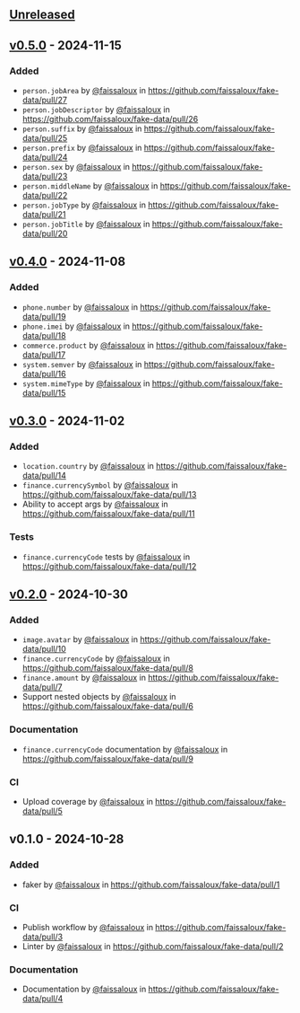## [Unreleased](https://github.com/faissaloux/fake-data/compare/v0.5.0...main)

## [v0.5.0](https://github.com/faissaloux/fake-data/compare/v0.4.0...v0.5.0) - 2024-11-15
### Added
- `person.jobArea` by [@faissaloux](https://github.com/faissaloux) in https://github.com/faissaloux/fake-data/pull/27
- `person.jobDescriptor` by [@faissaloux](https://github.com/faissaloux) in https://github.com/faissaloux/fake-data/pull/26
- `person.suffix` by [@faissaloux](https://github.com/faissaloux) in https://github.com/faissaloux/fake-data/pull/25
- `person.prefix` by [@faissaloux](https://github.com/faissaloux) in https://github.com/faissaloux/fake-data/pull/24
- `person.sex` by [@faissaloux](https://github.com/faissaloux) in https://github.com/faissaloux/fake-data/pull/23
- `person.middleName` by [@faissaloux](https://github.com/faissaloux) in https://github.com/faissaloux/fake-data/pull/22
- `person.jobType` by [@faissaloux](https://github.com/faissaloux) in https://github.com/faissaloux/fake-data/pull/21
- `person.jobTitle` by [@faissaloux](https://github.com/faissaloux) in https://github.com/faissaloux/fake-data/pull/20

## [v0.4.0](https://github.com/faissaloux/fake-data/compare/v0.3.0...v0.4.0) - 2024-11-08
### Added
- `phone.number` by [@faissaloux](https://github.com/faissaloux) in https://github.com/faissaloux/fake-data/pull/19
- `phone.imei` by [@faissaloux](https://github.com/faissaloux) in https://github.com/faissaloux/fake-data/pull/18
- `commerce.product` by [@faissaloux](https://github.com/faissaloux) in https://github.com/faissaloux/fake-data/pull/17
- `system.semver` by [@faissaloux](https://github.com/faissaloux) in https://github.com/faissaloux/fake-data/pull/16
- `system.mimeType` by [@faissaloux](https://github.com/faissaloux) in https://github.com/faissaloux/fake-data/pull/15

## [v0.3.0](https://github.com/faissaloux/fake-data/compare/v0.2.0...v0.3.0) - 2024-11-02
### Added
- `location.country` by [@faissaloux](https://github.com/faissaloux) in https://github.com/faissaloux/fake-data/pull/14
- `finance.currencySymbol` by [@faissaloux](https://github.com/faissaloux) in https://github.com/faissaloux/fake-data/pull/13
- Ability to accept args by [@faissaloux](https://github.com/faissaloux) in https://github.com/faissaloux/fake-data/pull/11

### Tests
- `finance.currencyCode` tests by [@faissaloux](https://github.com/faissaloux) in https://github.com/faissaloux/fake-data/pull/12

## [v0.2.0](https://github.com/faissaloux/fake-data/compare/v0.1.0...v0.2.0) - 2024-10-30
### Added
- `image.avatar` by [@faissaloux](https://github.com/faissaloux) in https://github.com/faissaloux/fake-data/pull/10
- `finance.currencyCode` by [@faissaloux](https://github.com/faissaloux) in https://github.com/faissaloux/fake-data/pull/8
- `finance.amount` by [@faissaloux](https://github.com/faissaloux) in https://github.com/faissaloux/fake-data/pull/7
- Support nested objects by [@faissaloux](https://github.com/faissaloux) in https://github.com/faissaloux/fake-data/pull/6

### Documentation
- `finance.currencyCode` documentation by [@faissaloux](https://github.com/faissaloux) in https://github.com/faissaloux/fake-data/pull/9

### CI
- Upload coverage by [@faissaloux](https://github.com/faissaloux) in https://github.com/faissaloux/fake-data/pull/5

## v0.1.0 - 2024-10-28
### Added
- faker by [@faissaloux](https://github.com/faissaloux) in https://github.com/faissaloux/fake-data/pull/1

### CI
- Publish workflow by [@faissaloux](https://github.com/faissaloux) in https://github.com/faissaloux/fake-data/pull/3
- Linter by [@faissaloux](https://github.com/faissaloux) in https://github.com/faissaloux/fake-data/pull/2

### Documentation
- Documentation by [@faissaloux](https://github.com/faissaloux) in https://github.com/faissaloux/fake-data/pull/4
